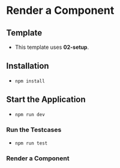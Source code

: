# Render a Component

## Template
- This template uses **02-setup**.
 
## Installation
- `npm install`

## Start the Application
- `npm run dev`

### Run the Testcases
- `npm run test`

### Render a Component
